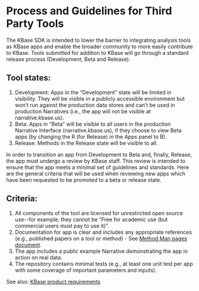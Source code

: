 # Process and Guidelines for Third Party Tools

The KBase SDK is intended to lower the barrier to integrating analysis tools as KBase apps and enable the broader community to more easily contribute to KBase. Tools submitted for addition to KBase will go through a standard release process (Development, Beta and Release).

## Tool states:
1.	Development: Apps in the “Development” state will be limited in visibility. They will be visible in a publicly accessible environment but won’t run against the production data stores and can’t be used in production Narratives (i.e., the app will not be visible at narrative.kbase.us).
2.	Beta: Apps in “Beta” will be visible to all users in the production Narrative Interface (narrative.kbase.us), if they choose to view Beta apps (by changing the R (for Release) in the Apps panel to B).
3.	Release: Methods in the Release state will be visible to all.  

In order to transition an app from Development to Beta and, finally, Release, the app must undergo a review by KBase staff. This review is intended to ensure that the app meets a minimal set of guidelines and standards. Here are the general criteria that will be used when reviewing new apps which have been requested to be promoted to a beta or release state.

## Criteria:
1.	All components of the tool are licensed for unrestricted open source use--for example, they cannot be “Free for academic use (but commercial users must pay to use it)”.
2.	Documentation for app is clear and includes any appropriate references (e.g., published papers on a tool or method) - See [Method Man pages document](Method_man_page.md).
3.	The app includes a public example Narrative demonstrating the app in action on real data.
4.	The repository contains minimal tests (e.g., at least one unit test per app with some coverage of important parameters and inputs).

See also: [KBase product requirements](https://github.com/kbase/roadmap/blob/master/KBase%20product%20requirements.md)
